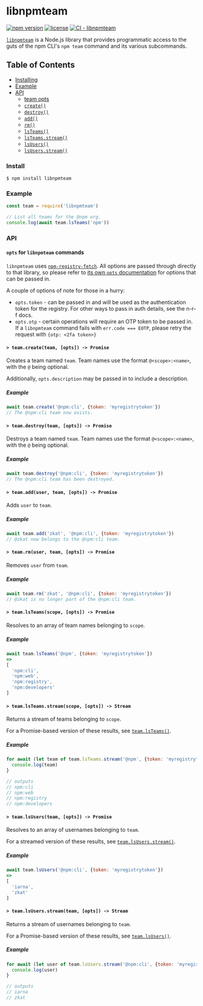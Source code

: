 # libnpmteam

[![npm version](https://img.shields.io/npm/v/libnpmteam.svg)](https://npm.im/libnpmteam)
[![license](https://img.shields.io/npm/l/libnpmteam.svg)](https://npm.im/libnpmteam)
[![CI - libnpmteam](https://github.com/npm/cli/actions/workflows/ci-libnpmteam.yml/badge.svg)](https://github.com/npm/cli/actions/workflows/ci-libnpmteam.yml)

[`libnpmteam`](https://github.com/npm/libnpmteam) is a Node.js
library that provides programmatic access to the guts of the npm CLI's `npm
team` command and its various subcommands.

## Table of Contents

* [Installing](#install)
* [Example](#example)
* [API](#api)
  * [team opts](#opts)
  * [`create()`](#create)
  * [`destroy()`](#destroy)
  * [`add()`](#add)
  * [`rm()`](#rm)
  * [`lsTeams()`](#ls-teams)
  * [`lsTeams.stream()`](#ls-teams-stream)
  * [`lsUsers()`](#ls-users)
  * [`lsUsers.stream()`](#ls-users-stream)

### Install

`$ npm install libnpmteam`

### Example

```javascript
const team = require('libnpmteam')

// List all teams for the @npm org.
console.log(await team.lsTeams('npm'))
```

### API

#### <a name="opts"></a> `opts` for `libnpmteam` commands

`libnpmteam` uses [`npm-registry-fetch`](https://npm.im/npm-registry-fetch).
All options are passed through directly to that library, so please refer to [its
own `opts`
documentation](https://www.npmjs.com/package/npm-registry-fetch#fetch-options)
for options that can be passed in.

A couple of options of note for those in a hurry:

* `opts.token` - can be passed in and will be used as the authentication token for the registry. For other ways to pass in auth details, see the n-r-f docs.
* `opts.otp` - certain operations will require an OTP token to be passed in. If a `libnpmteam` command fails with `err.code === EOTP`, please retry the request with `{otp: <2fa token>}`

#### <a name="create"></a> `> team.create(team, [opts]) -> Promise`

Creates a team named `team`. Team names use the format `@<scope>:<name>`, with
the `@` being optional.

Additionally, `opts.description` may be passed in to include a description.

##### Example

```javascript
await team.create('@npm:cli', {token: 'myregistrytoken'})
// The @npm:cli team now exists.
```

#### <a name="destroy"></a> `> team.destroy(team, [opts]) -> Promise`

Destroys a team named `team`. Team names use the format `@<scope>:<name>`, with
the `@` being optional.

##### Example

```javascript
await team.destroy('@npm:cli', {token: 'myregistrytoken'})
// The @npm:cli team has been destroyed.
```

#### <a name="add"></a> `> team.add(user, team, [opts]) -> Promise`

Adds `user` to `team`.

##### Example

```javascript
await team.add('zkat', '@npm:cli', {token: 'myregistrytoken'})
// @zkat now belongs to the @npm:cli team.
```

#### <a name="rm"></a> `> team.rm(user, team, [opts]) -> Promise`

Removes `user` from `team`.

##### Example

```javascript
await team.rm('zkat', '@npm:cli', {token: 'myregistrytoken'})
// @zkat is no longer part of the @npm:cli team.
```

#### <a name="ls-teams"></a> `> team.lsTeams(scope, [opts]) -> Promise`

Resolves to an array of team names belonging to `scope`.

##### Example

```javascript
await team.lsTeams('@npm', {token: 'myregistrytoken'})
=>
[
  'npm:cli',
  'npm:web',
  'npm:registry',
  'npm:developers'
]
```

#### <a name="ls-teams-stream"></a> `> team.lsTeams.stream(scope, [opts]) -> Stream`

Returns a stream of teams belonging to `scope`.

For a Promise-based version of these results, see [`team.lsTeams()`](#ls-teams).

##### Example

```javascript
for await (let team of team.lsTeams.stream('@npm', {token: 'myregistrytoken'})) {
  console.log(team)
}

// outputs
// npm:cli
// npm:web
// npm:registry
// npm:developers
```

#### <a name="ls-users"></a> `> team.lsUsers(team, [opts]) -> Promise`

Resolves to an array of usernames belonging to `team`.

For a streamed version of these results, see [`team.lsUsers.stream()`](#ls-users-stream).

##### Example

```javascript
await team.lsUsers('@npm:cli', {token: 'myregistrytoken'})
=>
[
  'iarna',
  'zkat'
]
```

#### <a name="ls-users-stream"></a> `> team.lsUsers.stream(team, [opts]) -> Stream`

Returns a stream of usernames belonging to `team`.

For a Promise-based version of these results, see [`team.lsUsers()`](#ls-users).

##### Example

```javascript
for await (let user of team.lsUsers.stream('@npm:cli', {token: 'myregistrytoken'})) {
  console.log(user)
}

// outputs
// iarna
// zkat
```
